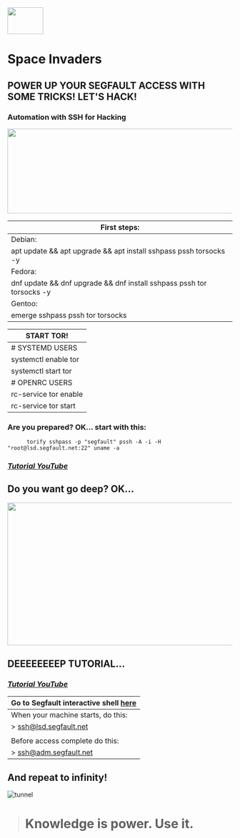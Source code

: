 <img src="https://github.com/cristiancmoises/spaceinvaders/assets/86272521/11bfe09b-3039-482e-9e1b-5dec2bb4c4a7" width="80" height="60"/> 

# Space Invaders
## POWER UP YOUR SEGFAULT ACCESS WITH SOME TRICKS! LET'S HACK!


### Automation with SSH for Hacking
<img src="https://github.com/cristiancmoises/spaceinvaders/assets/86272521/300ad441-f59b-475d-92d0-ae77aa4211ef" width="525" height="190"/>

|First steps:                                                            |
|------------------------------------------------------------------------|
|Debian:                                                                 |
|apt update && apt upgrade && apt install sshpass pssh torsocks -y       |
|Fedora:                                                                 |      
|dnf update && dnf upgrade && dnf install sshpass pssh tor torsocks -y   |
|Gentoo:                                                                 |
|emerge sshpass pssh tor torsocks                                        |

| START TOR!            |
|-----------------------|
| # SYSTEMD USERS       |
| systemctl enable tor  |
| systemctl start tor   |
| # OPENRC USERS        |
| rc-service tor enable |
| rc-service tor start  |

### Are you prepared? OK... start with this:

          torify sshpass -p "segfault" pssh -A -i -H "root@lsd.segfault.net:22" uname -a  
### [_Tutorial YouTube_](https://www.youtube.com/embed/OqZiuoV75wQ)

## Do you want go deep? OK...
<img src="https://github.com/cristiancmoises/spaceinvaders/assets/86272521/43e10cb7-57f4-4c21-afc8-35ce2e503309" width="540" height="320"/>


## DEEEEEEEEP TUTORIAL...
### [_Tutorial YouTube_](https://youtu.be/fTgD2YGEvrE)
|Go to Segfault interactive shell [here](https://shell.segfault.net) |
|--------------------------------------|
| When your machine starts, do this: |
|     > ssh@lsd.segfault.net         |
|                                    |
|Before access complete do this:     |
|     > ssh@adm.segfault.net         |

## And repeat to infinity!
![tunnel](https://github.com/cristiancmoises/spaceinvaders/assets/86272521/a4a527f9-b749-476c-b517-480a5f173143)


> # Knowledge is power. Use it.

